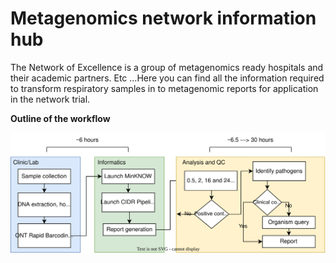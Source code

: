 # Metagenomics network information hub

The Network of Excellence is a group of metagenomics ready hospitals and their academic partners. Etc ...Here you can find all the information required to transform respiratory samples in to metagenomic reports for application in the network trial.

**Outline of the workflow**

![image](../img/introudction_workflow_flowchar.drawio.svg)

